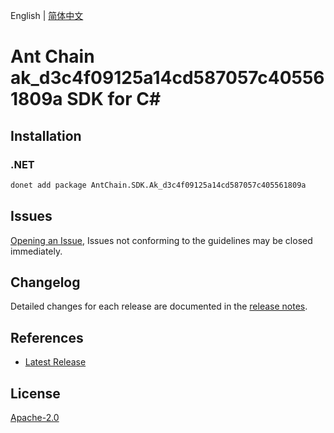 English | [简体中文](README-CN.md)

# Ant Chain ak_d3c4f09125a14cd587057c405561809a SDK for C#

## Installation

### .NET

```bash
donet add package AntChain.SDK.Ak_d3c4f09125a14cd587057c405561809a
```

## Issues

[Opening an Issue](https://github.com/alipay/antchain-openapi-prod-sdk/issues/new), Issues not conforming to the guidelines may be closed immediately.

## Changelog

Detailed changes for each release are documented in the [release notes](./ChangeLog.md).

## References

* [Latest Release](https://github.com/alipay/antchain-openapi-prod-sdk/)

## License

[Apache-2.0](http://www.apache.org/licenses/LICENSE-2.0)
